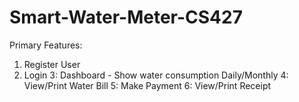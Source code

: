 # Smart-Water-Meter-CS427

Primary Features:
  1. Register User
  2. Login
  3: Dashboard - Show water consumption Daily/Monthly
  4: View/Print Water Bill
  5: Make Payment
  6: View/Print Receipt
